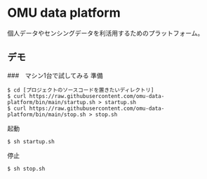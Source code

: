 # OMU data platform
個人データやセンシングデータを利活用するためのプラットフォーム。

## デモ
###　マシン1台で試してみる
準備
```
$ cd [プロジェクトのソースコードを置きたいディレクトリ]
$ curl https://raw.githubusercontent.com/omu-data-platform/bin/main/startup.sh > startup.sh
$ curl https://raw.githubusercontent.com/omu-data-platform/bin/main/stop.sh > stop.sh
```
起動
```
$ sh startup.sh
```
停止
```
$ sh stop.sh
```
